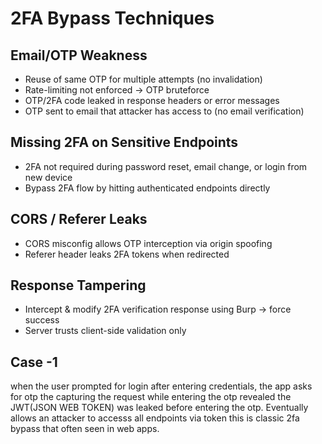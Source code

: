 # 2FA Bypass Techniques
##  Email/OTP Weakness
* Reuse of same OTP for multiple attempts (no invalidation)
* Rate-limiting not enforced → OTP bruteforce
* OTP/2FA code leaked in response headers or error messages
* OTP sent to email that attacker has access to (no email verification)
## Missing 2FA on Sensitive Endpoints
* 2FA not required during password reset, email change, or login from new device
* Bypass 2FA flow by hitting authenticated endpoints directly
## CORS / Referer Leaks
* CORS misconfig allows OTP interception via origin spoofing
* Referer header leaks 2FA tokens when redirected
## Response Tampering
* Intercept & modify 2FA verification response using Burp → force success
* Server trusts client-side validation only
## Case -1
<p>
  when the user prompted for login after entering credentials, the app asks for otp the capturing the request while entering the otp revealed the JWT(JSON WEB TOKEN) was leaked before entering the otp. Eventually allows an attacker to  accesss all endpoints via token this is classic 2fa bypass that often seen in web apps.
</p>
